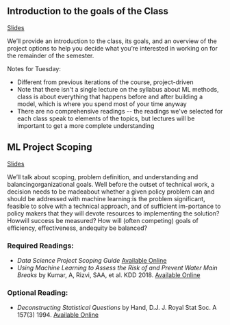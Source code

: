 ## Introduction to the goals of the Class 
[Slides](Class1-Overview.pptx)

We’ll  provide  an  introduction  to  the  class,  its  goals,  and  an  overview  of  the project options to help you decide what you’re interested in working on for the remainder of the semester.

Notes for Tuesday:
- Different from previous iterations of the course, project-driven
- Note that there isn't a single lecture on the syllabus about ML methods, class is about everything that happens before and after building a model, which is where you spend most of your time anyway
- There are no comprehensive readings -- the readings we've selected for each class speak to elements of the topics, but lectures will be important to get a more complete understanding

## ML Project Scoping 

[Slides](lecture2-scoping.pptx)

We’ll talk about scoping, problem definition, and understanding and balancingorganizational goals.  Well before the outset of technical work, a decision needs to be madeabout whether a given policy problem can and should be addressed with machine learning:is the problem significant, feasible to solve with a technical approach, and of sufficient im-portance to policy makers that they will devote resources to implementing the solution? Howwill success be measured? How will (often competing) goals of efficiency, effectiveness, andequity be balanced?


### Required Readings:
- *Data Science Project Scoping Guide* [Available Online](http://www.datasciencepublicpolicy.org/home/resources/data-science-project-scoping-guide/)
- *Using Machine Learning to Assess the Risk of and Prevent Water Main Breaks* by Kumar, A, Rizvi, SAA, et al. KDD 2018. [Available Online](https://dl.acm.org/citation.cfm?id=3219835)

### Optional Reading:
- *Deconstructing Statistical Questions* by Hand, D.J. J. Royal Stat Soc. A 157(3) 1994. [Available Online](http://stat688.bio5.org/sites/default/files/fall2014/hand-deconstructin.pdf)
